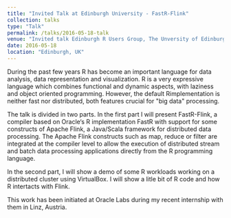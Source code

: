 ```yaml
---
title: "Invited Talk at Edinburgh University - FastR-Flink"
collection: talks
type: "Talk"
permalink: /talks/2016-05-18-talk
venue: "Invited talk Edinburgh R Users Group, The Unversity of Edinburgh"
date: 2016-05-18
location: "Edinburgh, UK"
---
```


During the past few years R has become an important language for data analysis, data representation and visualization. R is a very
expressive language which combines functional and dynamic aspects, with laziness and object oriented programming. 
However, the default Rimplementation is neither fast nor distributed, both features crucial for "big data" processing.

The talk is divided in two parts. 
In the first part I will present FastR-Flink, a compiler based on Oracle‘s R implementation FastR with support for some constructs of Apache
Flink, a Java/Scala framework for distributed data processing. The Apache Flink constructs such as map, reduce or filter are integrated
at the compiler level to allow the execution of distributed stream and batch data processing applications directly from the R programming
language.

In the second part, I will show a demo of some R workloads working on a distributed cluster using VirtualBox.
I will show a litle bit of R code and how R intertacts with Flink.

This work has been initiated at Oracle Labs during my recent internship with them in Linz, Austria.
